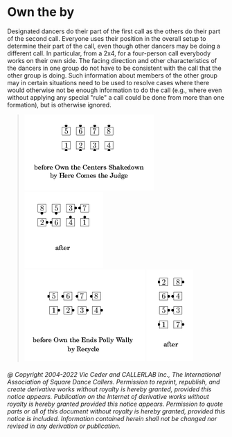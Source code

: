 
# Own the <anyone> <anything> by <anything>

Designated dancers do their part of the first
<anything> call as the others do their part of the second <anything>
call. Everyone uses their position in the overall setup to determine
their part of the call, even though other dancers may be doing a
different call. In particular, from a 2x4, for a four-person call
everybody works on their own side. The facing direction and other
characteristics of the dancers in one group do not have to be
consistent with the call that the other group is doing. Such
information about members of the other group may in certain situations
need to be used to resolve cases where there would otherwise not be
enough information to do the call (e.g., where even without applying
any special "rule" a call could be done from more than one formation),
but is otherwise ignored.


> 
> ![alt](own_the_anyone_anything_by_anything-1.png)
> ![alt](own_the_anyone_anything_by_anything-2.png)  
> ![alt](own_the_anyone_anything_by_anything-3.png)
> ![alt](own_the_anyone_anything_by_anything-4.png)
> 

###### @ Copyright 2004-2022 Vic Ceder and CALLERLAB Inc., The International Association of Square Dance Callers. Permission to reprint, republish, and create derivative works without royalty is hereby granted, provided this notice appears. Publication on the Internet of derivative works without royalty is hereby granted provided this notice appears. Permission to quote parts or all of this document without royalty is hereby granted, provided this notice is included. Information contained herein shall not be changed nor revised in any derivation or publication.
